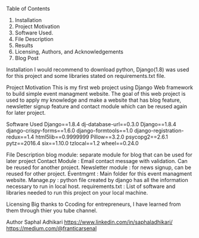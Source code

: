 Table of Contents
1. Installation
2. Project Motivation
3. Software Used.
4. File Description
5. Results
6. Licensing, Authors, and Acknowledgements
7. Blog Post

Installation
I would recommend to download python, Django(1.8) was used for this project and some libraries stated on requirements.txt file.

Project Motivation
This is my first web project using Django Web framework to build simple event managment website. The goal of this web project is used to apply my knowledge and make a website that has blog feature, newsletter signup feature and contact module which can be reused again for later project.

Software Used
Django==1.8.4
dj-database-url==0.3.0
Django==1.8.4
django-crispy-forms==1.6.0
django-formtools==1.0
django-registration-redux==1.4
html5lib==0.9999999
Pillow==3.2.0
psycopg2==2.6.1
pytz==2016.4
six==1.10.0
tzlocal==1.2
wheel==0.24.0

File Description
blog module: separate module for blog that can be used for later project
Contact Module : Email contact message with validation. Can be reused for another project.
Newsletter module : for news signup, can be reused for other project.
Eventmgmt : Main folder for this event managment website.
Manage.py : python file created by django has all the information necessary to run in local host.
requirements.txt : List of software and libraries needed to run this project on your local machine.


Licensing
Big thanks to Ccoding for entrepreneurs, I have learned from them through thier you tube channel.

Author
Saphal Adhikari
https://www.linkedin.com/in/saphaladhikari/
https://medium.com/@franticarsenal

